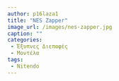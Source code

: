 ```yaml
---
author: p16laza1
title: "NES Zapper"
image_url: /images/nes-zapper.jpg
caption: ""
categories: 
 - Έξυπνες Διεπαφές
 - Μοντέλα
tags:
 - Nitendo
---
```

